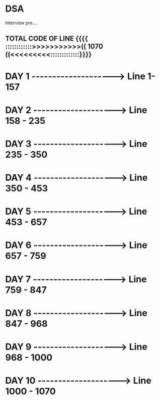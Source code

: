 # DSA
Interview pre....


## TOTAL CODE OF LINE {{{{ ::::::::::::>>>>>>>>>>>(( 1070 ((<<<<<<<<<:::::::::::::}}}}
# DAY 1 --------------------> Line 1- 157
# DAY 2 --------------------> Line 158 - 235
# DAY 3 --------------------> Line 235 - 350
# DAY 4 --------------------> Line 350 - 453
# DAY 5 --------------------> Line 453 - 657
# DAY 6 --------------------> Line 657 - 759
# DAY 7 --------------------> Line 759 - 847
# DAY 8 --------------------> Line 847 - 968
# DAY 9 --------------------> Line 968 - 1000
# DAY 10 --------------------> Line 1000 - 1070
